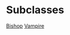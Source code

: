 <!-- TITLE: Priest -->
<!-- SUBTITLE: Stern and revered, these members of the clergy dedicate their lives to theological studies. Their connection to the gods grant them divine powers, able to heal the most tainted of souls with a splash of holy water and prayer. Some priests delve into the world of politics, moving their way up the ranks of the churches, while others go their own route, choosing to live a life of isolation and solitude -->

# Subclasses

[Bishop](bishop)
[Vampire](vampire)